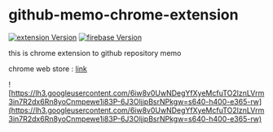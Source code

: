 # github-memo-chrome-extension

[![extension Version][extension-image]][extension-url] [![firebase Version][firebase-image]][firebase-url]

this is chrome extension to github repository memo

chrome web store : [link](https://chrome.google.com/webstore/detail/githubmemo/akmkccmfmkfogpmbegifimgeidhogklh)

![https://lh3.googleusercontent.com/6iw8v0UwNDegYfXyeMcfuTO2lznLVrm3in7R2dx6Rn8yoCnmpewe1i83P-6J3OljjpBsrNPkgw=s640-h400-e365-rw](https://lh3.googleusercontent.com/6iw8v0UwNDegYfXyeMcfuTO2lznLVrm3in7R2dx6Rn8yoCnmpewe1i83P-6J3OljjpBsrNPkgw=s640-h400-e365-rw)


[extension-image]: https://img.shields.io/badge/extension-v1.1-red.svg
[extension-url]: https://chrome.google.com/webstore/detail/githubmemo/akmkccmfmkfogpmbegifimgeidhogklh

[firebase-image]: https://img.shields.io/badge/firebase-use-orange.svg
[firebase-url]: https://firebase.google.com/
